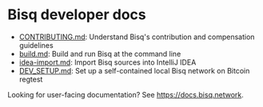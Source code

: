 # Bisq developer docs

 - [CONTRIBUTING.md](../CONTRIBUTING.md): Understand Bisq's contribution and compensation guidelines
 - [build.md](build.md): Build and run Bisq at the command line
 - [idea-import.md](idea-import.md): Import Bisq sources into IntelliJ IDEA
 - [DEV_SETUP.md](DEV_SETUP.md): Set up a self-contained local Bisq network on Bitcoin regtest

Looking for user-facing documentation? See https://docs.bisq.network.
